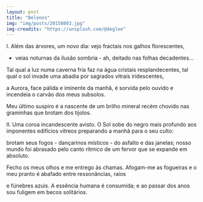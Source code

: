 ```yaml
---
layout: post
title: "Belenos"
img: "img/posts/20150803.jpg"
img-creadits: "https://unsplash.com/@deglee"
---
```


I.
Além das árvores, um novo dia:
vejo fractais nos galhos florescentes,
- veias noturnas da ilusão sombria -
ah, deitado nas folhas decadentes...

Tal qual a luz numa caverna fria
faz na água cristais resplandecentes,
tal qual o sol invade uma abadia
por sagrados vitrais iridescentes,

a Aurora, face pálida e iminente
da manhã, é sorvida pelo ouvido
e incendeia o carvão dos meus subsolos.

Meu último suspiro é a nascente
de um brilho mineral recém chovido
nas graminhas que brotam dos tijolos.

II.
Uma coroa incandescente avisto.
O Sol sobe do negro mais profundo
aos imponentes edifícios vítreos
preparando a manhã para o seu culto:

brotam seus fogos - dançarinos místicos -
do asfalto e das janelas; nosso mundo
foi abrasado pelo canto rítmico
de um fervor que se expande em absoluto.

Fecho os meus olhos e me entrego às chamas.
Afogam-me as fogueiras e o meu pranto
é abafado entre ressonâncias, raios

e fúnebres azuis. A essência humana
é consumida; e ao passar dos anos
sou fuligem em becos solitários.
